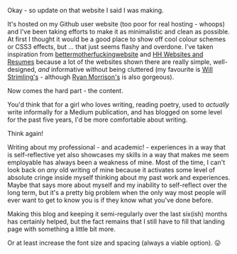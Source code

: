 Okay - so update on that website I said I was making.

It's hosted on my Github user website (too poor for real hosting - whoops) and I've been taking efforts to make it as minimalistic and clean as possible. At first I thought it would be a good place to show off cool colour schemes or CSS3 effects, but ... that just seems flashy and overdone. I've taken inspiration from [bettermotherfuckingwebsite](https://bettermotherfuckingwebsite.com) and [HH Websites and Resumes](https://www.facebook.com/groups/1487708811477672/) because a lot of the websites shown there are really simple, well-designed, *and* informative without being cluttered (my favourite is [Will Strimling's](https://willium.com) - although [Ryan Morrison's](https://ryry.io/) is also gorgeous).  

Now comes the hard part - the content.

You'd think that for a girl who loves writing, reading poetry, used to *actually* write informally for a Medium publication, and has blogged on some level for the past five years, I'd be more comfortable about writing.

Think again!

Writing about my professional - and academic! - experiences in a way that is self-reflective yet also showcases my skills in a way that makes me seem employable has always been a weakness of mine. Most of the time, I can't look back on *any* old writing of mine because it activates some level of absolute cringe inside myself thinking about my past work and experiences. Maybe that says more about myself and my inability to self-reflect over the long term, but it's a pretty big problem when the only way most people will ever want to get to know you is if they know what you've done before.

Making this blog and keeping it semi-regularly over the last six(ish) months has certainly helped, but the fact remains that I still have to fill that landing page with something a little bit more.

Or at least increase the font size and spacing (always a viable option). 😛

